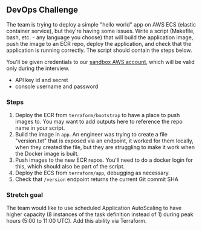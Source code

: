 ## DevOps Challenge

The team is trying to deploy a simple "hello world" app on AWS ECS (elastic container service),
but they're having some issues. Write a script (Makefile, bash, etc. - any language you choose)
that will build the application image, push the image to an ECR repo, deploy the application,
and check that the application is running correctly. The script should contain the steps below.

You'll be given credentials to our [sandbox AWS account](https://oddball-interviews.signin.aws.amazon.com/console),
which will be valid only during the interview.

- API key id and secret
- console username and password

### Steps

1. Deploy the ECR from `terraform/bootstrap` to have a place to push images to. You may want to
add outputs here to reference the repo name in your script.
1. Build the image in `app`. An engineer was trying to create a file "version.txt" that is exposed
via an endpoint, it worked for them locally, when they created the file, but they are struggling
to make it work when the Docker image is built.
1. Push images to the new ECR repos. You'll need to do a docker login for this, which should also
be part of the script.
1. Deploy the ECS from `terraform/app`, debugging as necessary.
1. Check that `/version` endpoint returns the current Git commit SHA

### Stretch goal

The team would like to use scheduled Application AutoScaling to have higher capacity (8 instances
of the task definition instead of 1) during peak hours (5:00 to 11:00 UTC). Add this ability via
Terraform.
